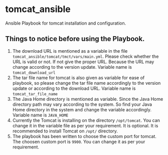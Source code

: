 # tomcat_ansible
Ansible Playbook for tomcat installation and configuration.

Things to notice before using the Playbook.
------------------------------------------

1. The download URL is mentioned as a variable in the file `tomcat_ansible/tomcat/tmct/vars/main.yml`. Please check whether the URL is valid or not. If not give the proper URL. Because the URL may change according to the version update.
Variable name is `tomcat_download_url`
2. The tar file name for tomcat is also given as variable for ease of playbook, so please change the tar file name accordingly to the version update or according to the download URL.
Variable name is `tomcat_tar_file_name`
3. The Java Home directory is mentioned as variable. Since the Java Home directory path may vary according to the system. So find your Java Home directory in the system and change the variable accordingly.
Variable name is `JAVA_HOME`
4. Currently the Tomcat is installing on the directory `/opt/tomcat`. You can change it in the variable file as per your requirement. It is optional. It is recommended to install Tomcat on `/opt/` directory.
5. The playbook has been written to choose the custom port for tomcat. The choosen custom port is `9900`. You can change it as per your requirement.
